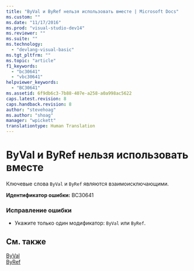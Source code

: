 ```yaml
---
title: "ByVal и ByRef нельзя использовать вместе | Microsoft Docs"
ms.custom: ""
ms.date: "11/17/2016"
ms.prod: "visual-studio-dev14"
ms.reviewer: ""
ms.suite: ""
ms.technology: 
  - "devlang-visual-basic"
ms.tgt_pltfrm: ""
ms.topic: "article"
f1_keywords: 
  - "bc30641"
  - "vbc30641"
helpviewer_keywords: 
  - "BC30641"
ms.assetid: 6f9db6c3-7b88-407e-a258-a0a998ac5622
caps.latest.revision: 8
caps.handback.revision: 8
author: "stevehoag"
ms.author: "shoag"
manager: "wpickett"
translationtype: Human Translation
---
```

# ByVal и ByRef нельзя использовать вместе
Ключевые слова `ByVal` и `ByRef` являются взаимоисключающими.  
  
 **Идентификатор ошибки:** BC30641  
  
### Исправление ошибки  
  
-   Укажите только один модификатор: `ByVal` или `ByRef`.  
  
## См. также  
 [ByVal](../../visual-basic/language-reference/modifiers/byval.md)   
 [ByRef](../../visual-basic/language-reference/modifiers/byref.md)